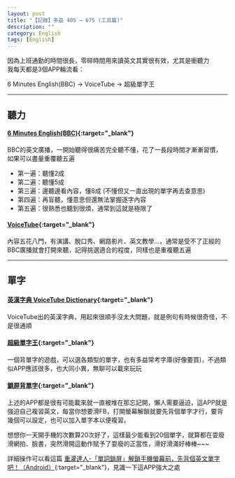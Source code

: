 ```yaml
---
layout: post
title: "【記錄】多益 405 → 675 (工具篇)"
description: ""
category: English
tags: [English]
---
```


因為上班通勤的時間很長，零碎時間用來讀英文其實很有效，尤其是衝聽力  
我每天都是3個APP輪流看：

6 Minutes English(BBC) → VoiceTube → 超級單字王

---

## 聽力

#### [6 Minutes English(BBC)](https://play.google.com/store/apps/details?id=com.dragonlab.bbclearningenglish&hl=zh_TW){:target="_blank"}
BBC的英文廣播，一開始聽得很痛苦完全聽不懂，花了一長段時間才漸漸習慣，如果可以盡量重覆聽五遍

- 第一遍：聽懂2成
- 第二遍：聽懂5成
- 第三遍：邊聽邊看內容，懂8成 (不懂但又一直出現的單字再去查意思)
- 第四遍：再盲聽，懂意思但還無法掌握逐字內容
- 第五遍：很熟悉也聽到很煩，通常到這就是極限了

#### [VoiceTube](https://play.google.com/store/apps/details?id=org.redidea.voicetube&hl=zh_TW){:target="_blank"}
內容五花八門，有演講、脫口秀、網路影片、英文教學...，通常是受不了正經的BBC廣播就會打開來聽，記得挑選適合的程度，同樣也是重複聽五遍

---

## 單字

#### [英漢字典 VoiceTube Dictionary](https://play.google.com/store/apps/details?id=org.redidea.dict&hl=zh_TW){:target="_blank"}
VoiceTube出的英漢字典，用起來很順手沒太大問題，就是例句有時候很奇怪，不是很通順


#### [超級單字王](https://play.google.com/store/apps/details?id=com.chaos.engapp&hl=zh_TW){:target="_blank"}
一個背單字的遊戲，可以選各類型的單字，也有多益常考字庫(好像要買)，不過類似APP應該很多，也大同小異，無聊可以載來玩玩

#### [鎖屏背單字](https://play.google.com/store/apps/details?id=com.secretlisa.beidanci&hl=zh_TW){:target="_blank"}
上述的APP都是很有可能載來就一直被堆在那忘記開，懶人需要逼迫，這APP就是強迫自己複習英文，每當你想要滑FB，打開螢幕解鎖就要先背個單字才行，要背幾個可以設定，也可以加入單字本以便複習。

想想你一天開手機的次數算20次好了，這樣最少能看到20個單字，就算都在耍廢滑網拍、臉書，突然滑開這動作賦予了耍廢的正當性，滑好滑滿好棒棒~~~

詳細操作可以看這篇 [重灌達人-「單詞鎖屏」解鎖手機螢幕前，先背個英文單字吧！（Android）](https://briian.com/15904/){:target="_blank"}，見識一下這APP強大之處